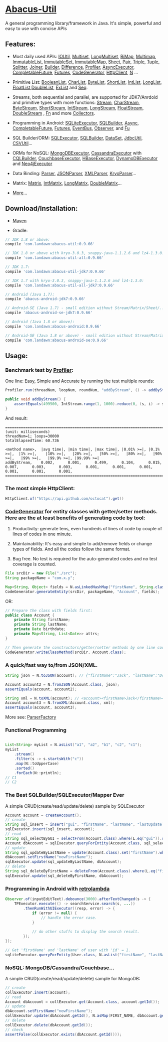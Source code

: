 # [Abacus-Util](http://www.landawn.com)

A general programming library/framework in Java. It's simple, powerful and easy to use with concise APIs


## Features:

* Most daily used APIs: [IOUtil][], [Multiset][], [LongMultiset][], [BiMap][], [Multimap][], [ImmutableList][], [ImmutableSet][], [ImmutableMap][], [Sheet][], [Pair][], [Triple][], [Tuple][], [Splitter][], [Joiner][], [Builder][], [Difference][], [Profiler][], [AsyncExecutor][], [CompletableFuture][], [Futures][], [CodeGenerator][], [HttpClient][], [N][] ...

* Primitive List: [BooleanList][], [CharList][], [ByteList][], [ShortList][], [IntList][], [LongList][], [FloatList][],[DoubleList][], [ExList][] and [Seq][].

* Streams, both sequential and parallel, are supported for JDK7/Anrdoid and primitive types with more functions: [Stream][], [CharStream][], [ByteStream][], [ShortStream][], [IntStream][], [LongStream][], [FloatStream][], [DoubleStream][] , [Fn][] and more [Collectors][].

* Programming in Android: [SQLiteExecutor][], [SQLBuilder][], [Async][], [CompletableFuture][], [Futures][], [EventBus][], [Observer][], and [Fu][]

* SQL Builder/ORM: [SQLExecutor][], [SQLBuilder][], [DataSet][], [JdbcUtil][], [CSVUtil][]...

* ORMs for NoSQL: [MongoDBExecutor][], [CassandraExecutor][] with [CQLBuilder][], [CouchbaseExecutor][], [HBaseExecutor][], [DynamoDBExecutor][] and [Neo4jExecutor][]

* Data Binding: [Parser][], [JSONParser][], [XMLParser][], [KryoParser][]...

* Matrix: [Matrix][], [IntMatrix][], [LongMatrix][], [DoubleMatrix][]...

* [More](http://www.landawn.com)...

## Download/Installation:

* [Maven](http://search.maven.org/#search%7Cga%7C1%7Cg%3A%22com.landawn%22)

* Gradle:
```gradle
// JDK 1.8 or above:
compile 'com.landawn:abacus-util:0.9.66'

// JDK 1.8 or above with kryo-3.0.3, snappy-java-1.1.2.6 and lz4-1.3.0:
compile 'com.landawn:abacus-util-all:0.9.66'

// JDK 1.7:
compile 'com.landawn:abacus-util-jdk7:0.9.66'

// JDK 1.7 with kryo-3.0.3, snappy-java-1.1.2.6 and lz4-1.3.0:
compile 'com.landawn:abacus-util-all-jdk7:0.9.66'

// Android (Java 1.7):
compile 'abacus-android-jdk7:0.9.66'

// Android-SE (Java 1.7) - small edition without Stream/Matrix/Sheet/...:
compile 'abacus-android-se-jdk7:0.9.66'

// Android (Java 1.8 or above):
compile 'com.landawn:abacus-android:0.9.66'

// Android-SE (Java 1.8 or above) - small edition without Stream/Matrix/Sheet/...:
compile 'com.landawn:abacus-android-se:0.9.66'
```

## Usage:

### Benchmark test by [Profiler][]:

One line: Easy, Simple and Accurate by running the test multiple rounds:
```java
Profiler.run(threadNum, loopNum, roundNum, "addByStream", () -> addByStream()).printResult();

public void addByStream() {
    assertEquals(499500, IntStream.range(1, 1000).reduce(0, (s, i) -> s += i));
}

```
And result:
```
========================================================================================================================
(unit: milliseconds)
threadNum=1; loops=30000
totalElapsedTime: 60.736

<method name>,  |avg time|, |min time|, |max time|, |0.01% >=|, |0.1% >=|,  |1% >=|,    |10% >=|,   |20% >=|,   |50% >=|,   |80% >=|,   |90% >=|,   |99% >=|,   |99.9% >=|, |99.99% >=|
addByStream,    0.002,      0.001,      0.499,      0.104,      0.015,      0.007,      0.003,      0.003,      0.001,      0.001,      0.001,      0.001,      0.001,      0.001,      
========================================================================================================================
```
### The most simple HttpClient:

```java
HttpClient.of("https://api.github.com/octocat").get()
```

### [CodeGenerator](http://www.landawn.com/api-docs/com/landawn/abacus/util/CodeGenerator.html) for entity classes with getter/setter methods. Here are the at least benefits of generating code by tool:

1. Productivity: generate tens, even hundreds of lines of code by couple of lines of codes in one minute.

2. Maintainability: It's easy and simple to add/remove fields or change types of fields. And all the codes follow the same format.

3. Bug free. No test is required for the auto-generated codes and no test coverage is counted. 

```java
File srcDir = new File("./src");
String packageName = "com.x.y";

Map<String, Object> fields = N.asLinkedHashMap("firstName", String.class, "lastName", String.class, "birthdate", Date.class, "attrs", "Map<String, List<java.sql.Date>>");
CodeGenerator.generateEntity(srcDir, packageName, "Account", fields);
```
OR:

```java
// Prepare the class with fields first:
public class Account {
    private String firstName;
    private String lastName;
    private Date birthdate;
    private Map<String, List<Date>> attrs;
}

// Then generate the constructors/getter/setter methods by one line code:
CodeGenerator.writeClassMethod(srcDir, Account.class);
```

### A quick/fast way to/from JSON/XML.
```java
String json = N.toJSON(account); // {"firstName":"Jack", "lastName":"Do", "birthDate":1495815803177}

Account account2 = N.fromJSON(Account.class, json);
assertEquals(account, account2);

String xml = N.toXML(account); // <account><firstName>Jack</firstName><lastName>Do</lastName><birthDate>1495815803177</birthDate></account>
Account account3 = N.fromXML(Account.class, xml);
assertEquals(account, account3);
```

More see: [ParserFactory](http://www.landawn.com/api-docs/com/landawn/abacus/parser/ParserFactory.html)

### Functional Programming
```java

List<String> myList = N.asList("a1", "a2", "b1", "c2", "c1");
myList
    .stream()
    .filter(s -> s.startsWith("c"))
    .map(N::toUpperCase)
    .sorted()
    .forEach(N::println);
// C1
// C2
```

### The Best SQLBuilder/SQLExecutor/Mapper Ever
A simple CRUD(create/read/update/delete) sample by SQLExecutor

```java
Account account = createAccount();
// create
String sql_insert = insert("gui", "firstName", "lastName", "lastUpdateTime").into(Account.class).sql();
sqlExecutor.insert(sql_insert, account);
// read
String sql_selectByGUI = selectFrom(Account.class).where(L.eq("gui")).sql();
Account dbAccount = sqlExecutor.queryForEntity(Account.class, sql_selectByGUI, account);
// update
String sql_updateByLastName = update(Account.class).set("firstName").where(L.eq("lastName")).sql();
dbAccount.setFirstName("newFirstName");
sqlExecutor.update(sql_updateByLastName, dbAccount);
// delete
String sql_deleteByFirstName = deleteFrom(Account.class).where(L.eq("firstName)).sql();
sqlExecutor.update(sql_deleteByFirstName, dbAccount);
```

### Programming in Android with [retrolambda](https://github.com/orfjackal/retrolambda)

```java
Observer.of(inputEditText).debounce(3000).afterTextChanged(s -> {
    TPExecutor.execute(() -> searchService.search(s, ...))
        .thenRunWithUIExecutor((resp, error) -> {
            if (error != null) {
                // handle the error case.
            }
            
            // do other stuffs to display the search result.            
        });
});

// Get 'firstName' and 'lastName' of user with 'id' = 1.             
sqliteExecutor.queryForEntity(User.class, N.asList("firstName", "lastName"), eq("id", 1));
```

### NoSQL: MongoDB/Cassandra/Couchbase...
A simple CRUD(create/read/update/delete) sample for MongoDB:
```java
// create
collExecutor.insert(account);
// read
Account dbAccount = collExecutor.get(Account.class, account.getId());
// update
dbAccount.setFirstName("newFirstName");
collExecutor.update(dbAccount.getId(), N.asMap(FIRST_NAME, dbAccount.getFirstName()));
// delete
collExecutor.delete(dbAccount.getId());
// check
assertFalse(collExecutor.exists(dbAccount.getId()));
```

[IOUtil]: http://www.landawn.com/IOUtil_view.html
[Multiset]: http://www.landawn.com/Multiset_view.html
[LongMultiset]: http://www.landawn.com/LongMultiset_view.html
[BiMap]: http://www.landawn.com/BiMap_view.html
[Multimap]: http://www.landawn.com/Multimap_view.html
[ImmutableList]: http://www.landawn.com/ImmutableList_view.html
[ImmutableSet]: http://www.landawn.com/ImmutableSet_view.html
[ImmutableMap]: http://www.landawn.com/ImmutableMap_view.html
[Sheet]: http://www.landawn.com/Sheet_view.html
[Pair]: http://www.landawn.com/Pair_view.html
[Triple]: http://www.landawn.com/Triple_view.html
[Tuple]: http://www.landawn.com/Tuple_view.html
[Splitter]: http://www.landawn.com/Splitter_view.html
[Joiner]: http://www.landawn.com/Joiner_view.html
[Builder]: http://www.landawn.com/Builder_view.html
[Difference]: http://www.landawn.com/Difference_view.html
[Profiler]: http://www.landawn.com/Profiler_view.html
[AsyncExecutor]: http://www.landawn.com/AsyncExecutor_view.html
[CompletableFuture]: http://www.landawn.com/CompletableFuture_view.html
[Futures]: http://www.landawn.com/Futures_view.html
[CodeGenerator]: http://www.landawn.com/CodeGenerator_view.html
[HttpClient]: http://www.landawn.com/HttpClient_view.html
[N]:http://www.landawn.com/N_view.html

[BooleanList]: http://www.landawn.com/BooleanList_view.html
[CharList]: http://www.landawn.com/CharList_view.html
[ByteList]: http://www.landawn.com/ByteList_view.html
[ShortList]: http://www.landawn.com/ShortList_view.html
[IntList]: http://www.landawn.com/IntList_view.html
[LongList]: http://www.landawn.com/LongList_view.html
[FloatList]: http://www.landawn.com/FloatList_view.html
[DoubleList]: http://www.landawn.com/DoubleList_view.html
[ExList]: http://www.landawn.com/ExList_view.html
[Seq]: http://www.landawn.com/Seq_view.html

[Stream]: http://www.landawn.com/Stream_view.html
[CharStream]: http://www.landawn.com/CharStream_view.html
[ByteStream]: http://www.landawn.com/ByteStream_view.html
[ShortStream]: http://www.landawn.com/ShortStream_view.html
[IntStream]: http://www.landawn.com/IntStream_view.html
[LongStream]: http://www.landawn.com/LongStream_view.html
[FloatStream]: http://www.landawn.com/FloatStream_view.html
[DoubleStream]: http://www.landawn.com/DoubleStream_view.html
[Fn]: http://www.landawn.com/Fn_view.html
[Collectors]: http://www.landawn.com/Collectors_view.html

[SQLiteExecutor]: http://www.landawn.com/SQLiteExecutor_view.html
[SQLBuilder]: http://www.landawn.com/SQLBuilder_view.html
[Async]: http://www.landawn.com/Async_Android_view.html
[CompletableFuture]: http://www.landawn.com/CompletableFuture_Android_view.html
[Futures]: http://www.landawn.com/Futures_Android_view.html
[EventBus]: http://www.landawn.com/EventBus_view.html
[Observer]: http://www.landawn.com/api-docs/com/landawn/abacus/android/util/Observer.html
[Fu]: http://www.landawn.com/Fu_view.html

[SQLExecutor]: http://www.landawn.com/SQLExecutor_view.html
[SQLBuilder]: http://www.landawn.com/SQLBuilder_view.html
[DataSet]: http://www.landawn.com/DataSet_view.html
[JdbcUtil]: http://www.landawn.com/JdbcUtil_view.html
[CSVUtil]: http://www.landawn.com/CSVUtil_view.html

[MongoDBExecutor]: http://www.landawn.com/MongoDBExecutor_view.html
[CassandraExecutor]: http://www.landawn.com/MongoDBExecutor_view.html
[CQLBuilder]: http://www.landawn.com/CQLBuilder_view.html
[CouchbaseExecutor]: http://www.landawn.com/CouchbaseExecutor_view.html
[HBaseExecutor]: http://www.landawn.com/HBaseExecutor_view.html
[DynamoDBExecutor]: http://www.landawn.com/DynamoDBExecutor_view.html
[Neo4jExecutor]: http://www.landawn.com/Neo4jExecutor_view.html

[Parser]: http://www.landawn.com/Parser_view.html
[JSONParser]: http://www.landawn.com/JSONParser_view.html
[XMLParser]: http://www.landawn.com/XMLParser_view.html
[KryoParser]: http://www.landawn.com/KryoParser_view.html

[Matrix]: http://www.landawn.com/Matrix_view.html
[IntMatrix]: http://www.landawn.com/IntMatrix_view.html
[LongMatrix]: http://www.landawn.com/LongMatrix_view.html
[DoubleMatrix]: http://www.landawn.com/DoubleMatrix_view.html

